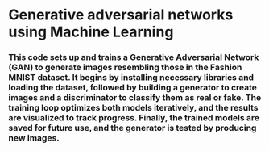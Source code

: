 # Generative adversarial networks using Machine Learning
### This code sets up and trains a Generative Adversarial Network (GAN) to generate images resembling those in the Fashion MNIST dataset. It begins by installing necessary libraries and loading the dataset, followed by building a generator to create images and a discriminator to classify them as real or fake. The training loop optimizes both models iteratively, and the results are visualized to track progress. Finally, the trained models are saved for future use, and the generator is tested by producing new images.

